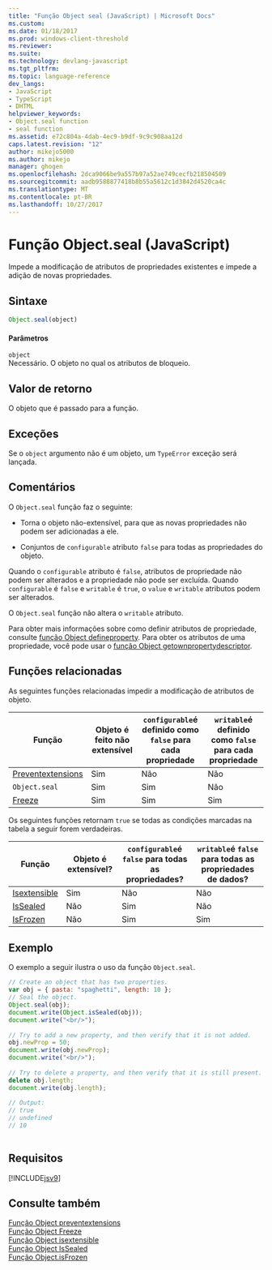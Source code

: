 ```yaml
---
title: "Função Object seal (JavaScript) | Microsoft Docs"
ms.custom: 
ms.date: 01/18/2017
ms.prod: windows-client-threshold
ms.reviewer: 
ms.suite: 
ms.technology: devlang-javascript
ms.tgt_pltfrm: 
ms.topic: language-reference
dev_langs:
- JavaScript
- TypeScript
- DHTML
helpviewer_keywords:
- Object.seal function
- seal function
ms.assetid: e72c804a-4dab-4ec9-b9df-9c9c908aa12d
caps.latest.revision: "12"
author: mikejo5000
ms.author: mikejo
manager: ghogen
ms.openlocfilehash: 2dca9066be9a557b97a52ae749cecfb218504509
ms.sourcegitcommit: aadb9588877418b8b55a5612c1d3842d4520ca4c
ms.translationtype: MT
ms.contentlocale: pt-BR
ms.lasthandoff: 10/27/2017
---
```

# <a name="objectseal-function-javascript"></a>Função Object.seal (JavaScript)
Impede a modificação de atributos de propriedades existentes e impede a adição de novas propriedades.  
  
## <a name="syntax"></a>Sintaxe  
  
```JavaScript  
Object.seal(object)  
```  
  
#### <a name="parameters"></a>Parâmetros  
 `object`  
 Necessário. O objeto no qual os atributos de bloqueio.  
  
## <a name="return-value"></a>Valor de retorno  
 O objeto que é passado para a função.  
  
## <a name="exceptions"></a>Exceções  
 Se o `object` argumento não é um objeto, um `TypeError` exceção será lançada.  
  
## <a name="remarks"></a>Comentários  
 O `Object.seal` função faz o seguinte:  
  
-   Torna o objeto não-extensível, para que as novas propriedades não podem ser adicionadas a ele.  
  
-   Conjuntos de `configurable` atributo `false` para todas as propriedades do objeto.  
  
 Quando o `configurable` atributo é `false`, atributos de propriedade não podem ser alterados e a propriedade não pode ser excluída. Quando `configurable` é `false` e `writable` é `true`, o `value` e `writable` atributos podem ser alterados.  
  
 O `Object.seal` função não altera o `writable` atributo.  
  
 Para obter mais informações sobre como definir atributos de propriedade, consulte [função Object defineproperty](../../javascript/reference/object-defineproperty-function-javascript.md). Para obter os atributos de uma propriedade, você pode usar o [função Object getownpropertydescriptor](../../javascript/reference/object-getownpropertydescriptor-function-javascript.md).  
  
## <a name="related-functions"></a>Funções relacionadas  
 As seguintes funções relacionadas impedir a modificação de atributos de objeto.  
  
|Função|Objeto é feito não extensível|`configurable`é definido como `false` para cada propriedade|`writable`é definido como `false` para cada propriedade|  
|--------------|------------------------------------|--------------------------------------------------------|----------------------------------------------------|  
|[Preventextensions](../../javascript/reference/object-preventextensions-function-javascript.md)|Sim|Não|Não|  
|`Object.seal`|Sim|Sim|Não|  
|[Freeze](../../javascript/reference/object-freeze-function-javascript.md)|Sim|Sim|Sim|  
  
 Os seguintes funções retornam `true` se todas as condições marcadas na tabela a seguir forem verdadeiras.  
  
|Função|Objeto é extensível?|`configurable`é `false` para todas as propriedades?|`writable`é `false` para todas as propriedades de dados?|  
|--------------|---------------------------|---------------------------------------------------|----------------------------------------------------|  
|[Isextensible](../../javascript/reference/object-isextensible-function-javascript.md)|Sim|Não|Não|  
|[IsSealed](../../javascript/reference/object-issealed-function-javascript.md)|Não|Sim|Não|  
|[IsFrozen](../../javascript/reference/object-isfrozen-function-javascript.md)|Não|Sim|Sim|  
  
## <a name="example"></a>Exemplo  
 O exemplo a seguir ilustra o uso da função `Object.seal`.  
  
```JavaScript  
// Create an object that has two properties.  
var obj = { pasta: "spaghetti", length: 10 };  
// Seal the object.  
Object.seal(obj);  
document.write(Object.isSealed(obj));  
document.write("<br/>");  
  
// Try to add a new property, and then verify that it is not added.   
obj.newProp = 50;  
document.write(obj.newProp);  
document.write("<br/>");  
  
// Try to delete a property, and then verify that it is still present.   
delete obj.length;  
document.write(obj.length);  
  
// Output:  
// true  
// undefined  
// 10  
  
```  
  
## <a name="requirements"></a>Requisitos  
 [!INCLUDE[jsv9](../../javascript/includes/jsv9-md.md)]  
  
## <a name="see-also"></a>Consulte também  
 [Função Object preventextensions](../../javascript/reference/object-preventextensions-function-javascript.md)   
 [Função Object Freeze](../../javascript/reference/object-freeze-function-javascript.md)   
 [Função Object isextensible](../../javascript/reference/object-isextensible-function-javascript.md)   
 [Função Object IsSealed](../../javascript/reference/object-issealed-function-javascript.md)   
 [Função Object.isFrozen](../../javascript/reference/object-isfrozen-function-javascript.md)